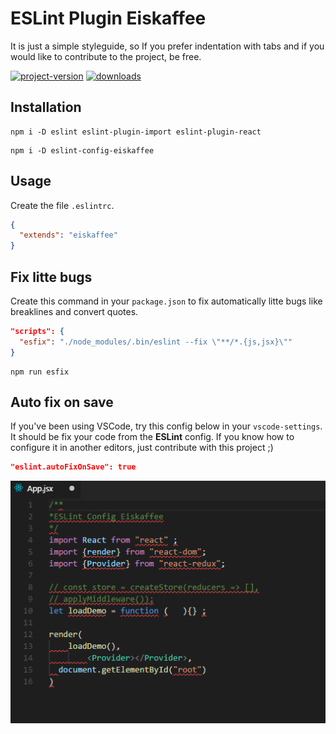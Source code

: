 # ESLint Plugin Eiskaffee

It is just a simple styleguide, so If you prefer indentation with tabs and if you would like to contribute to the project, be free.

[![project-version](https://img.shields.io/npm/v/eslint-config-eiskaffee.svg?style=flat-square)](https://github.com/brunomacedo/eslint-config-eiskaffee) [![downloads](https://img.shields.io/npm/dt/eslint-config-eiskaffee.svg?style=flat-square)](https://www.npmjs.com/package/eslint-config-eiskaffee)

## Installation

```prompt
npm i -D eslint eslint-plugin-import eslint-plugin-react
```

```prompt
npm i -D eslint-config-eiskaffee
```

## Usage

Create the file `.eslintrc`.

```json
{
  "extends": "eiskaffee"
}
```

## Fix litte bugs

Create this command in your `package.json` to fix automatically litte bugs like breaklines and convert quotes.

```json
"scripts": {
  "esfix": "./node_modules/.bin/eslint --fix \"**/*.{js,jsx}\""
}
```

```prompt
npm run esfix
```

## Auto fix on save

If you've been using VSCode, try this config below in your `vscode-settings`. It should be fix your code from the **ESLint** config.
If you know how to configure it in another editors, just contribute with this project ;)

```json
"eslint.autoFixOnSave": true
```

![eslint-magic](screenshot/App.gif)
